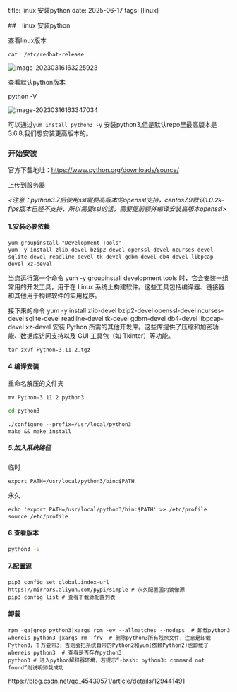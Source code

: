 title: linux 安装python
date: 2025-06-17
tags: [linux]

##　linux 安装python

查看linux版本

```
cat  /etc/redhat-release
```



![image-20230316163225923](..\..\images\centos版本.png)

查看默认python版本

python -V

![image-20230316163347034](..\..\images\python版本.png)

可以通过`yum install python3 -y` 安装python3,但是默认repo里最高版本是3.6.8,我们想安装更高版本的。

### 开始安装

官方下载地址：https://www.python.org/downloads/source/

上传到服务器

*<注意：python3.7后使用ssl需要高版本的openssl支持，centos7.9默认1.0.2k-fips版本已经不支持，所以需要ssl的话，需要提前额外编译安装高版本openssl>*

#### 1.安装必要依赖

```shell
yum groupinstall "Development Tools"
yum -y install zlib-devel bzip2-devel openssl-devel ncurses-devel sqlite-devel readline-devel tk-devel gdbm-devel db4-devel libpcap-devel xz-devel
```

当您运行第一个命令 yum -y groupinstall development tools 时，它会安装一组常用的开发工具，用于在 Linux 系统上构建软件。这些工具包括编译器、链接器和其他用于构建软件的实用程序。

接下来的命令 yum -y install zlib-devel bzip2-devel openssl-devel ncurses-devel sqlite-devel readline-devel tk-devel gdbm-devel db4-devel libpcap-devel xz-devel 安装 Python 所需的其他开发库。这些库提供了压缩和加密功能、数据库访问支持以及 GUI 工具包（如 Tkinter）等功能。

```shell
tar zxvf Python-3.11.2.tgz
```

#### 4.编译安装

重命名解压的文件夹

```shell
mv Python-3.11.2 python3
```

```sh
cd python3
```

```shell
./configure --prefix=/usr/local/python3
make && make install
```

##### 5.加入系统路径

临时

```shell
export PATH=/usr/local/python3/bin:$PATH
```

永久

```shell
echo 'export PATH=/usr/local/python3/bin:$PATH' >> /etc/profile
source /etc/profile
```

#### 6.查看版本

```sh
python3 -V
```

#### 7.配置源

```shell
pip3 config set global.index-url https://mirrors.aliyun.com/pypi/simple # 永久配置国内镜像源
pip3 config list # 查看下载源配置列表
```



#### 卸载

```shell
rpm -qa|grep python3|xargs rpm -ev --allmatches --nodeps  # 卸载python3
whereis python3 |xargs rm -frv  # 删除python3所有残余文件，注意是卸载Python3，千万要带3，否则会把系统自带的Python2和yum(依赖Python2)也卸载了
whereis python3  # 查看是否存在python3
python3 # 进入python解释器环境，若提示“-bash: python3: command not found”则说明卸载成功
```



https://blog.csdn.net/qq_45430571/article/details/129441491

